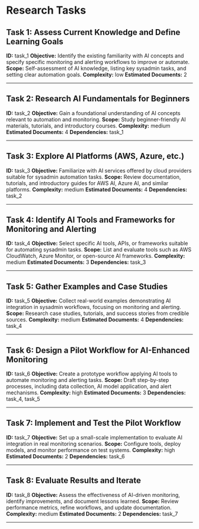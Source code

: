 # Research Tasks

## Task 1: Assess Current Knowledge and Define Learning Goals
**ID:** task_1
**Objective:** Identify the existing familiarity with AI concepts and specify specific monitoring and alerting workflows to improve or automate.
**Scope:** Self-assessment of AI knowledge, listing key sysadmin tasks, and setting clear automation goals.
**Complexity:** low
**Estimated Documents:** 2

---

## Task 2: Research AI Fundamentals for Beginners
**ID:** task_2
**Objective:** Gain a foundational understanding of AI concepts relevant to automation and monitoring.
**Scope:** Study beginner-friendly AI materials, tutorials, and introductory courses.
**Complexity:** medium
**Estimated Documents:** 4
**Dependencies:** task_1

---

## Task 3: Explore AI Platforms (AWS, Azure, etc.)
**ID:** task_3
**Objective:** Familiarize with AI services offered by cloud providers suitable for sysadmin automation tasks.
**Scope:** Review documentation, tutorials, and introductory guides for AWS AI, Azure AI, and similar platforms.
**Complexity:** medium
**Estimated Documents:** 4
**Dependencies:** task_2

---

## Task 4: Identify AI Tools and Frameworks for Monitoring and Alerting
**ID:** task_4
**Objective:** Select specific AI tools, APIs, or frameworks suitable for automating sysadmin tasks.
**Scope:** List and evaluate tools such as AWS CloudWatch, Azure Monitor, or open-source AI frameworks.
**Complexity:** medium
**Estimated Documents:** 3
**Dependencies:** task_3

---

## Task 5: Gather Examples and Case Studies
**ID:** task_5
**Objective:** Collect real-world examples demonstrating AI integration in sysadmin workflows, focusing on monitoring and alerting.
**Scope:** Research case studies, tutorials, and success stories from credible sources.
**Complexity:** medium
**Estimated Documents:** 4
**Dependencies:** task_4

---

## Task 6: Design a Pilot Workflow for AI-Enhanced Monitoring
**ID:** task_6
**Objective:** Create a prototype workflow applying AI tools to automate monitoring and alerting tasks.
**Scope:** Draft step-by-step processes, including data collection, AI model application, and alert mechanisms.
**Complexity:** high
**Estimated Documents:** 3
**Dependencies:** task_4, task_5

---

## Task 7: Implement and Test the Pilot Workflow
**ID:** task_7
**Objective:** Set up a small-scale implementation to evaluate AI integration in real monitoring scenarios.
**Scope:** Configure tools, deploy models, and monitor performance on test systems.
**Complexity:** high
**Estimated Documents:** 2
**Dependencies:** task_6

---

## Task 8: Evaluate Results and Iterate
**ID:** task_8
**Objective:** Assess the effectiveness of AI-driven monitoring, identify improvements, and document lessons learned.
**Scope:** Review performance metrics, refine workflows, and update documentation.
**Complexity:** medium
**Estimated Documents:** 2
**Dependencies:** task_7

---
